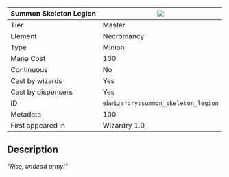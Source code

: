 | Summon Skeleton Legion |![](https://github.com/Electroblob77/Wizardry/blob/1.12.2/src/main/resources/assets/ebwizardry/textures/spells/summon_skeleton_legion.png)|
|---|---|
| Tier | Master |
| Element | Necromancy |
| Type | Minion |
| Mana Cost | 100 |
| Continuous | No |
| Cast by wizards | Yes |
| Cast by dispensers | Yes |
| ID | `ebwizardry:summon_skeleton_legion` |
| Metadata | 100 |
| First appeared in | Wizardry 1.0 |
## Description
_"Rise, undead army!"_